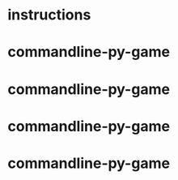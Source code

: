 # instructions
# commandline-py-game
# commandline-py-game
# commandline-py-game
# commandline-py-game

